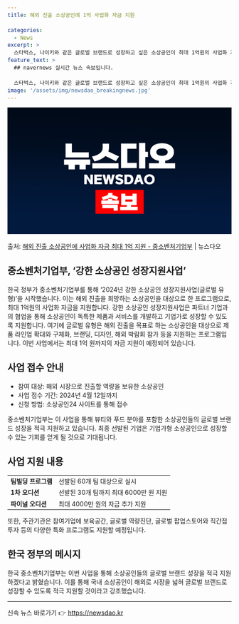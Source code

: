 ```yaml
---
title: 해외 진출 소상공인에 1억 사업화 자금 지원

categories:
  - News
excerpt: >
  스타벅스, 나이키와 같은 글로벌 브랜드로 성장하고 싶은 소상공인이 최대 1억원의 사업화 자금을 받을 길이 열…
feature_text: >
  ## navernews 실시간 뉴스 속보입니다.

  스타벅스, 나이키와 같은 글로벌 브랜드로 성장하고 싶은 소상공인이 최대 1억원의 사업화 자금을 받을 길이 열…
image: '/assets/img/newsdao_breakingnews.jpg'
---
```


![뉴스다오 속보](/assets/img/newsdao_breakingnews.jpg)

<p>출처: <a href="https://newsdao.kr/3305" rel="dofollow">해외 진출 소상공인에 사업화 자금 최대 1억 지원 - 중소벤처기업부</a> | 뉴스다오</p>

<h2>중소벤처기업부, ‘강한 소상공인 성장지원사업’</h2>
<p data-ke-size="size16"></p>
한국 정부가 중소벤처기업부를 통해 ‘2024년 강한 소상공인 성장지원사업(글로벌 유형)’을 시작했습니다. 이는 해외 진출을 희망하는 소상공인을 대상으로 한 프로그램으로, 최대 1억원의 사업화 자금을 지원합니다. 강한 소상공인 성장지원사업은 파트너 기업과의 협업을 통해 소상공인이 독특한 제품과 서비스를 개발하고 기업가로 성장할 수 있도록 지원합니다. 여기에 글로벌 유형은 해외 진출을 목표로 하는 소상공인을 대상으로 제품 라인업 확대와 구체화, 브랜딩, 디자인, 해외 박람회 참가 등을 지원하는 프로그램입니다. 이번 사업에서는 최대 1억 원까지의 자금 지원이 예정되어 있습니다.
<p data-ke-size="size16"></p>

<h2 data-ke-size="size26">사업 접수 안내</h2>
<ul>
  <li>참여 대상: 해외 시장으로 진출할 역량을 보유한 소상공인</li>
  <li>사업 접수 기간: 2024년 4월 12일까지</li>
  <li>신청 방법: 소상공인24 사이트를 통해 접수</li>
</ul>
<p data-ke-size="size16">중소벤처기업부는 이 사업을 통해 뷰티와 푸드 분야를 포함한 소상공인들의 글로벌 브랜드 성장을 적극 지원하고 있습니다. 최종 선발된 기업은 기업가형 소상공인으로 성장할 수 있는 기회를 얻게 될 것으로 기대됩니다.</p>

<h2 data-ke-size="size26">사업 지원 내용</h2>
<table>
  <tr>
    <td><b>팀빌딩 프로그램</b></td>
    <td>선발된 60개 팀 대상으로 실시</td>
  </tr>
  <tr>
    <td><b>1차 오디션</b></td>
    <td>선발된 30개 팀까지 최대 6000만 원 지원</td>
  </tr>
  <tr>
    <td><b>파이널 오디션</b></td>
    <td>최대 4000만 원의 자금 추가 지원</td>
  </tr>
</table>
<p data-ke-size="size16">또한, 주관기관은 참여기업에 보육공간, 글로벌 역량진단, 글로벌 팝업스토어와 직간접 투자 등의 다양한 특화 프로그램도 지원할 예정입니다.</p>

<h2 data-ke-size="size26">한국 정부의 메시지</h2>
<p data-ke-size="size16">한국 중소벤처기업부는 이번 사업을 통해 소상공인들의 글로벌 브랜드 성장을 적극 지원하겠다고 밝혔습니다. 이를 통해 국내 소상공인이 해외로 시장을 넓혀 글로벌 브랜드로 성장할 수 있도록 적극 지원할 것이라고 강조했습니다.</p>

<hr>
<p data-ke-size="size16"></p> 

신속 뉴스 바로가기 👉 <a href="https://newsdao.kr" rel="dofollow">https://newsdao.kr</a>


